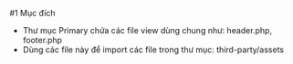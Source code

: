 #1 Mục đích
- Thư mục Primary chứa các file view dùng chung như: header.php, footer.php
- Dùng các file này để import các file trong thư mục: third-party/assets